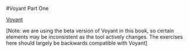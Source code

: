 #Voyant Part One

[Voyant](http://beta.voyant-tools.org/)

[Note: we are using the beta version of Voyant in this book, so certain elements may be inconsistent as the tool actively changes. The exercises here should largely be backwards compatible with Voyant]